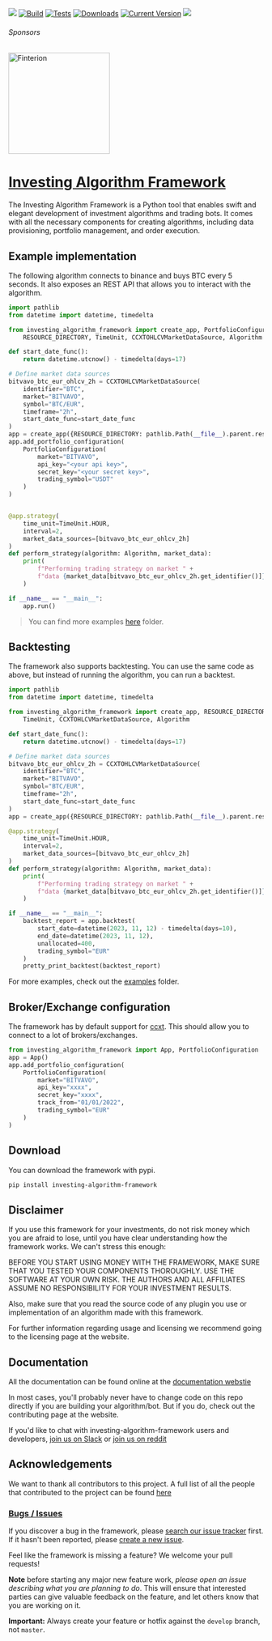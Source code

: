 <a href=https://investing-algorithm-framework.com><img src="https://img.shields.io/badge/docs-website-brightgreen"></a>
[![Build](https://github.com/coding-kitties/investing-algorithm-framework/actions/workflows/build.yml/badge.svg)](https://github.com/coding-kitties/investing-algorithm-framework/actions/workflows/build.yml)
[![Tests](https://github.com/coding-kitties/investing-algorithm-framework/actions/workflows/test.yml/badge.svg?branch=master)](https://github.com/coding-kitties/investing-algorithm-framework/actions/workflows/test.yml)
[![Downloads](https://pepy.tech/badge/investing-algorithm-framework)](https://pepy.tech/badge/investing-algorithm-framework)
[![Current Version](https://img.shields.io/pypi/v/investing_algorithm_framework.svg)](https://img.shields.io/pypi/v/investing_algorithm_framework.svg)
<a href="https://www.reddit.com/r/InvestingBots/"><img src="https://img.shields.io/reddit/subreddit-subscribers/investingbots?style=social"></a>
###### Sponsors
<p align="left">
<a href="https://finterion.com">
  <img alt="Finterion" src="https://logicfunds-web-app-images.s3.eu-central-1.amazonaws.com/finterion.png" width="200px" />
</a>
</p>


# [Investing Algorithm Framework](https://github.com/coding-kitties/investing-algorithm-framework)

The Investing Algorithm Framework is a Python tool that enables swift and 
elegant development of investment algorithms and trading bots. It comes with all the necessary 
components for creating algorithms, including data provisioning, portfolio management, and order execution.


## Example implementation
The following algorithm connects to binance and buys BTC every 5 seconds. 
It also exposes an REST API that allows you to interact with the algorithm.
```python
import pathlib
from datetime import datetime, timedelta

from investing_algorithm_framework import create_app, PortfolioConfiguration, \
    RESOURCE_DIRECTORY, TimeUnit, CCXTOHLCVMarketDataSource, Algorithm

def start_date_func():
    return datetime.utcnow() - timedelta(days=17)

# Define market data sources
bitvavo_btc_eur_ohlcv_2h = CCXTOHLCVMarketDataSource(
    identifier="BTC",
    market="BITVAVO",
    symbol="BTC/EUR",
    timeframe="2h",
    start_date_func=start_date_func
)
app = create_app({RESOURCE_DIRECTORY: pathlib.Path(__file__).parent.resolve()})
app.add_portfolio_configuration(
    PortfolioConfiguration(
        market="BITVAVO",
        api_key="<your api key>",
        secret_key="<your secret key>",
        trading_symbol="USDT"
    )
)


@app.strategy(
    time_unit=TimeUnit.HOUR, 
    interval=2, 
    market_data_sources=[bitvavo_btc_eur_ohlcv_2h]
)
def perform_strategy(algorithm: Algorithm, market_data):
    print(
        f"Performing trading strategy on market " +
        f"data {market_data[bitvavo_btc_eur_ohlcv_2h.get_identifier()]}"
    )

if __name__ == "__main__":
    app.run()
```

> You can find more examples [here](./examples) folder.

## Backtesting
The framework also supports backtesting. You can use the same code as above,
but instead of running the algorithm, you can run a backtest.

```python
import pathlib
from datetime import datetime, timedelta

from investing_algorithm_framework import create_app, RESOURCE_DIRECTORY, \
    TimeUnit, CCXTOHLCVMarketDataSource, Algorithm

def start_date_func():
    return datetime.utcnow() - timedelta(days=17)

# Define market data sources
bitvavo_btc_eur_ohlcv_2h = CCXTOHLCVMarketDataSource(
    identifier="BTC",
    market="BITVAVO",
    symbol="BTC/EUR",
    timeframe="2h",
    start_date_func=start_date_func
)
app = create_app({RESOURCE_DIRECTORY: pathlib.Path(__file__).parent.resolve()})

@app.strategy(
    time_unit=TimeUnit.HOUR, 
    interval=2, 
    market_data_sources=[bitvavo_btc_eur_ohlcv_2h]
)
def perform_strategy(algorithm: Algorithm, market_data):
    print(
        f"Performing trading strategy on market " +
        f"data {market_data[bitvavo_btc_eur_ohlcv_2h.get_identifier()]}"
    )

if __name__ == "__main__":
    backtest_report = app.backtest(
        start_date=datetime(2023, 11, 12) - timedelta(days=10),
        end_date=datetime(2023, 11, 12),
        unallocated=400,
        trading_symbol="EUR"
    )
    pretty_print_backtest(backtest_report)
```
For more examples, check out the [examples](./examples/backtesting) folder.

## Broker/Exchange configuration
The framework has by default support for [ccxt](https://github.com/ccxt/ccxt).
This should allow you to connect to a lot of brokers/exchanges.

```python
from investing_algorithm_framework import App, PortfolioConfiguration
app = App()
app.add_portfolio_configuration(
    PortfolioConfiguration(
        market="BITVAVO", 
        api_key="xxxx", 
        secret_key="xxxx", 
        track_from="01/01/2022",
        trading_symbol="EUR"
    )
)
```

## Download
You can download the framework with pypi.

```bash
pip install investing-algorithm-framework
```

## Disclaimer
If you use this framework for your investments, do not risk money 
which you are afraid to lose, until you have clear understanding how 
the framework works. We can't stress this enough:

BEFORE YOU START USING MONEY WITH THE FRAMEWORK, MAKE SURE THAT YOU TESTED 
YOUR COMPONENTS THOROUGHLY. USE THE SOFTWARE AT YOUR OWN RISK. 
THE AUTHORS AND ALL AFFILIATES ASSUME NO RESPONSIBILITY FOR YOUR INVESTMENT RESULTS.

Also, make sure that you read the source code of any plugin you use or 
implementation of an algorithm made with this framework.

For further information regarding usage and licensing we recommend going 
to the licensing page at the website.

## Documentation

All the documentation can be found online 
at the [documentation webstie](https://investing-algorithm-framework.com)

In most cases, you'll probably never have to change code on this repo directly 
if you are building your algorithm/bot. But if you do, check out the 
contributing page at the website.

If you'd like to chat with investing-algorithm-framework users 
and developers, [join us on Slack](https://inv-algo-framework.slack.com) or [join us on reddit](https://www.reddit.com/r/InvestingBots/)

## Acknowledgements
We want to thank all contributors to this project. A full list of all 
the people that contributed to the project can be
found [here](https://github.com/investing-algorithms/investing-algorithm-framework/blob/master/AUTHORS.md)

### [Bugs / Issues](https://github.com/investing-algorithms/investing-algorithm-framework/issues?q=is%3Aissue)

If you discover a bug in the framework, please [search our issue tracker](https://github.com/investing-algorithms/investing-algorithm-framework/issues?q=is%3Aissue)
first. If it hasn't been reported, please [create a new issue](https://github.com/investing-algorithms/investing-algorithm-framework/issues/new).

Feel like the framework is missing a feature? We welcome your pull requests!

**Note** before starting any major new feature work, *please open an issue describing what you are planning to do*.
This will ensure that interested parties can give valuable feedback on the feature, and let others know that you are working on it.

**Important:** Always create your feature or hotfix against the `develop` branch, not `master`.
